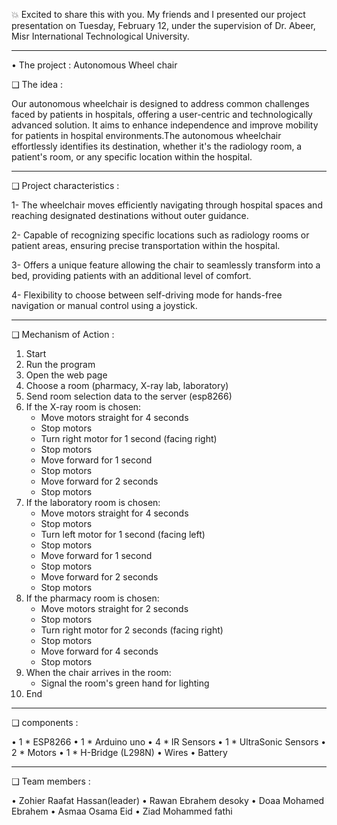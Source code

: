 💥 Excited to share this with you. My friends and I presented our project presentation on Tuesday, February 12, under the supervision of Dr. Abeer, Misr International Technological University.

--------------------------------------------------------------------------------------------

• The project : Autonomous Wheel chair

❑ The idea :

Our autonomous wheelchair is designed to address common challenges faced by patients in hospitals, offering a user-centric and technologically advanced solution. It aims to enhance independence
and improve mobility for patients in hospital environments.The autonomous wheelchair effortlessly identifies its destination, whether it's the radiology room, a patient's room, or any specific location within the hospital.

--------------------------------------------------------------------------------------------

❑ Project characteristics : 

1- The wheelchair moves efficiently navigating through hospital spaces and reaching designated destinations without outer guidance.

2- Capable of recognizing specific locations such as radiology rooms or patient areas, ensuring precise transportation within the hospital.

3- Offers a unique feature allowing the chair to seamlessly transform into a bed, providing patients with an additional level of comfort.

4- Flexibility to choose between self-driving mode for hands-free navigation or manual control using a joystick.

--------------------------------------------------------------------------------------------

❑ Mechanism of Action :

1. Start
2. Run the program
3. Open the web page
4. Choose a room (pharmacy, X-ray lab, laboratory)
5. Send room selection data to the server (esp8266)
6. If the X-ray room is chosen:
    - Move motors straight for 4 seconds
    - Stop motors
    - Turn right motor for 1 second (facing right)
    - Stop motors
    - Move forward for 1 second
    - Stop motors
    - Move forward for 2 seconds
    - Stop motors
7. If the laboratory room is chosen:
    - Move motors straight for 4 seconds
    - Stop motors
    - Turn left motor for 1 second (facing left)
    - Stop motors
    - Move forward for 1 second
    - Stop motors
    - Move forward for 2 seconds
    - Stop motors
8. If the pharmacy room is chosen:
    - Move motors straight for 2 seconds
    - Stop motors
    - Turn right motor for 2 seconds (facing right)
    - Stop motors
    - Move forward for 4 seconds
    - Stop motors
9. When the chair arrives in the room:
    - Signal the room's green hand for lighting
10. End

--------------------------------------------------------------------------------------------

❑ components : 

• 1 * ESP8266 
• 1 * Arduino uno 
• 4 * IR Sensors
• 1 * UltraSonic Sensors
• 2 * Motors 
• 1 * H-Bridge (L298N)
• Wires
• Battery

--------------------------------------------------------------------------------------------

❑ Team members :

• Zohier Raafat Hassan(leader)
• Rawan Ebrahem desoky
• Doaa Mohamed Ebrahem
• Asmaa Osama Eid
• Ziad Mohammed fathi
 

